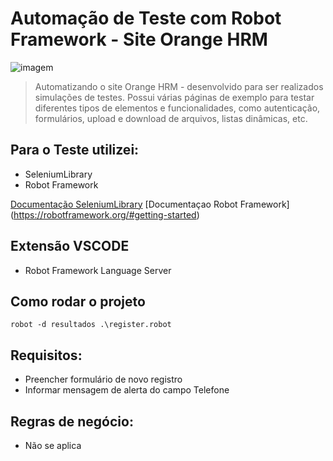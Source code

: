 # Automação de Teste com Robot Framework - Site Orange HRM

<img src="![image](https://github.com/user-attachments/assets/f87c7623-ada9-403a-967c-07ba94c470e3)
" alt="imagem">

> Automatizando o site Orange HRM - desenvolvido para ser realizados simulações de testes.
> Possui várias páginas de exemplo para testar diferentes tipos de elementos e funcionalidades, como autenticação, formulários, upload e download de arquivos, listas dinâmicas, etc.

## Para o Teste utilizei:

- SeleniumLibrary
- Robot Framework

[Documentação SeleniumLibrary](https://robotframework.org/SeleniumLibrary/SeleniumLibrary.html#Add%20Cookie)
[Documentaçao Robot Framework] (https://robotframework.org/#getting-started)

## Extensão VSCODE

- Robot Framework Language Server

## Como rodar o projeto

`robot -d resultados .\register.robot`

## Requisitos:

- Preencher formulário de novo registro
- Informar mensagem de alerta do campo Telefone

## Regras de negócio:

- Não se aplica
